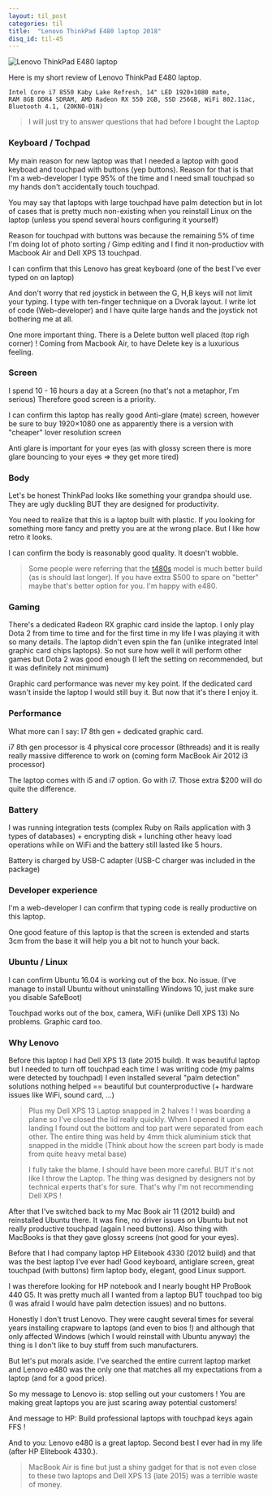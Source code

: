 ```yaml
---
layout: til_post
categories: til
title:  "Lenovo ThinkPad E480 laptop 2018"
disq_id: til-45
---
```


![Lenovo ThinkPad E480 laptop](https://blog.eq8.eu/assets/2018/lenovo-e480.jpg)

Here is my short review of Lenovo ThinkPad E480 laptop.

```
Intel Core i7 8550 Kaby Lake Refresh, 14" LED 1920×1080 mate,
RAM 8GB DDR4 SDRAM, AMD Radeon RX 550 2GB, SSD 256GB, WiFi 802.11ac,
Bluetooth 4.1, (20KN0-01N)
```

> I will just try to answer questions that had before I
> bought the Laptop

### Keyboard / Tochpad

My main reason for new laptop was that I needed a laptop with good keyboad
and touchpad with buttons (yep buttons). Reason for that is that I'm a
web-developer I type 95% of the time and I need small touchpad so my
hands don't accidentally touch touchpad.

You may say that laptops with large touchpad have palm detection but in
lot of cases
that is pretty much non-existing when you reinstall Linux on the laptop
(unless you spend several hours configuring it yourself)

Reason for touchpad with buttons was because the remaining 5% of time
I'm doing lot of photo sorting / Gimp editing and I find it
non-productiov with Macbook Air and Dell XPS 13 touchpad.

I can confirm that this Lenovo has great keyboard (one of the best I've
ever typed on on laptop)

And don't worry that red joystick in between the G, H,B keys will not
limit your typing. I type with ten-finger technique on a Dvorak layout.
I write lot of code (Web-developer) and 
I have quite large hands and the joystick not bothering me at all.

One more important thing. There is a Delete button well placed (top righ
corner) ! Coming
from Macbook Air, to have Delete key is a luxurious feeling.

### Screen

I spend 10 - 16 hours a day at a Screen (no that's not a metaphor, I'm serious) Therefore  good screen is a priority.

I can confirm this laptop has really good Anti-glare (mate) screen,
however be sure to buy 1920×1080 one as apparently there is a version
with "cheaper" lover resolution screen

Anti glare is important for your eyes (as with glossy screen there is
more glare bouncing to your eyes => they get more tired)

### Body

Let's be honest ThinkPad looks like something your grandpa should use.
They are ugly duckling BUT they are designed for productivity.

You need to realize that this is a laptop built with plastic. If you looking for
something more fancy and pretty you are at the wrong place. But I like
how retro it looks.

I can confirm the body is reasonably good quality. It doesn't wobble.

> Some people were referring 
> that the [t480s](https://www.youtube.com/watch?v=gRvYTLntgv4&t=1s)
> model is much better build (as is should last longer). If you have
> extra $500 to spare on "better" maybe that's better option for you.
> I'm happy with e480.

### Gaming

There's a dedicated Radeon RX graphic card inside the laptop.
I only play Dota 2 from time to time and for the first time in my life I
was playing it with so many details. The laptop didn't even spin the fan
(unlike integrated Intel graphic card chips laptops). So not sure how
well it will perform other games but Dota 2 was good enough (I left the
setting on recommended, but it was definitely not minimum)

Graphic card performance was never my key point. If the dedicated card
wasn't inside the laptop I would still buy it. But now that it's there I
enjoy it.

### Performance

What more can I say: I7 8th gen + dedicated graphic card.

i7 8th gen processor is 4 physical core processor (8threads) and it is
really really massive difference to work on (coming form MacBook Air
2012 i3 processor)

The laptop comes with i5 and i7 option. Go with i7. Those extra $200
will do quite the difference.

### Battery

I was running integration tests (complex Ruby on Rails application with
3 types of databases)  +
encrypting disk + lunching other heavy load operations while on WiFi and the battery still
lasted like 5 hours.


Battery is charged by USB-C adapter (USB-C charger was included in the package)

### Developer experience

I'm a web-developer I can confirm that typing code is really productive
on this laptop.

One good feature of this laptop is that the screen is extended and
starts 3cm from the base it will help you a bit not to hunch your back.

### Ubuntu / Linux

I can confirm Ubuntu 16.04 is working out of the box. No issue.
(I've manage to install Ubuntu without uninstalling Windows 10, just
make sure you disable SafeBoot)


Touchpad works out of the box, camera, WiFi (unlike Dell XPS 13) No
problems. Graphic card too.


### Why Lenovo

Before this laptop I had Dell XPS 13 (late 2015 build). It was beautiful
laptop but I needed to turn off touchpad each time I was writing code (my
palms were detected by touchpad) I even installed several "palm
detection" solutions nothing helped == beautiful but counterproductive
(+ hardware issues like WiFi, sound card, ...)

> Plus my Dell XPS 13 Laptop snapped in 2 halves !  I was boarding a plane so
> I've closed the lid really quickly. When I opened it upon landing I found out
> the bottom and top part were separated from each other. The entire
> thing was held by 4mm thick aluminium stick that snapped in the middle
> (Think about how the screen part body is made from quite heavy  metal
> base)
>
> I fully take the blame. I should have been more careful. BUT it's not like I
> throw the Laptop. The thing was designed by designers not by technical
> experts that's for sure. That's why I'm not
> recommending Dell XPS !

After that I've switched back to my Mac Book air 11 (2012 build) and
reinstalled Ubuntu there. It was fine, no driver issues on Ubuntu but
not really productive touchpad (again I need buttons). Also thing with
MacBooks is that they gave glossy screens (not good for your eyes).

Before that I had company laptop HP Elitebook 4330 (2012 build) and
that was the best laptop I've ever had! Good keyboard, antiglare screen, great touchpad
(with buttons) firm laptop body, elegant, good Linux support.

I was therefore looking for HP notebook and I nearly bought HP ProBook
440 G5. It was pretty much all I wanted from a laptop BUT
touchpad too big (I was afraid I would have palm detection issues) and
no buttons.

Honestly I don't trust Lenovo. They were caught several times for several
years installing
crapware to laptops (and even to bios !) and although that only affected
Windows (which I would reinstall with Ubuntu anyway) the thing is I don't like
to buy stuff from such manufacturers.

But let's put morals aside. I've searched the
entire current laptop market and Lenovo e480 was the only one that
matches all my expectations from a laptop (and for a good price).

So my message to Lenovo is: stop selling out your customers ! You are
making great laptops you are just scaring away potential customers!

And message to HP: Build professional laptops with touchpad keys again FFS !

And to you: Lenovo e480 is a great laptop. Second best I ever had in my life
(after HP Elitebook 4330.).

> MacBook Air is fine but just a shiny gadget for that is not even close to these two laptops
> and Dell XPS 13 (late 2015) was a terrible waste of money.

